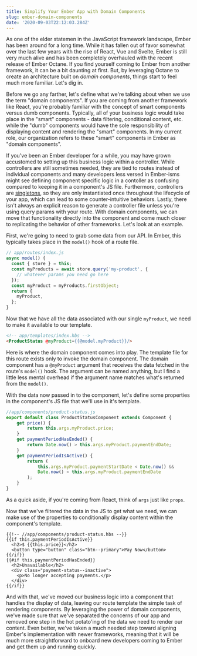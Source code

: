 ```yaml
---
title: Simplify Your Ember App with Domain Components
slug: ember-domain-components
date: '2020-09-03T22:12:03.284Z'
---
```


As one of the elder statemen in the JavaScript framework landscape, Ember has been around for a long time. While it has fallen out of favor somewhat over the last few years with the rise of React, Vue and Svelte, Ember is still very much alive and has been completely overhauled with the recent release of Ember Octane. If you find yourself coming to Ember from another framework, it can be a bit daunting at first. But, by leveraging Octane to create an architecture built on _domain components_, things start to feel much more familiar. Let's dig in.

Before we go any farther, let's define what we're talking about when we use the term "domain components". If you are coming from another framework like React, you're probably familiar with the concept of smart components versus dumb components. Typically, all of your business logic would take place in the "smart" components - data filtering, conditional content, etc. while the "dumb" components would have the sole responsibility of displaying content and rendering the "smart" components. In my current role, our organization refers to these "smart" components in Ember as "domain components".

If you've been an Ember developer for a while, you may have grown accustomed to setting up this business logic within a controller. While controllers are still sometimes needed, they are tied to routes instead of individual components and many developers less versed in Ember-isms might see defining component specific logic in a contoller as confusing compared to keeping it in a component's JS file. Furthermore, controllers are [singletons](https://robdodson.me/javascript-design-patterns-singleton/), so they are only instantiated once throughout the lifecycle of your app, which can lead to some counter-intuitive behaviors. Lastly, there isn't always an explicit reason to generate a controller file unless you're using query params with your route. With domain components, we can move that functionality directly into the component and come much closer to replicating the behavior of other frameworks. Let's look at an example.

First, we're going to need to grab some data from our API. In Ember, this typically takes place in the `model()` hook of a route file.

```js
// app/routes/index.js
async model() {
  const { store } = this;
  const myProducts = await store.query('my-product', {
    // whatever params you need go here
  });
  const myProduct = myProducts.firstObject;
  return {
    myProduct,
  };
}
```

Now that we have all the data associated with our single `myProduct`, we need to make it available to our template.

```HTML
<!-- app/templates/index.hbs -->
<ProductStatus @myProduct={{@model.myProduct}}/>
```

Here is where the domain component comes into play. The template file for this route exists only to invoke the domain component. The domain component has a `@myProduct` argument that receives the data fetched in the route's `model()` hook. The argument can be named anything, but I find a little less mental overhead if the argument name matches what's returned from the `model()`.

With the data now passed in to the component, let's define some properties in the component's JS file that we'll use in it's template.

```js
//app/components/product-status.js
export default class ProductStatusComponent extends Component {
	get price() {
		return this.args.myProduct.price;
	}
	get paymentPeriodHasEnded() {
		return Date.now() > this.args.myProduct.paymentEndDate;
	}
	get paymentPeriodIsActive() {
		return (
			this.args.myProduct.paymentStartDate < Date.now() &&
			Date.now() < this.args.myProduct.paymentEndDate
		);
	}
}
```

As a quick aside, if you're coming from React, think of `args` just like `props`.

Now that we've filtered the data in the JS to get what we need, we can make use of the properties to conditionally display content within the component's template.

```HBS
{{!-- //app/components/product-status.hbs --}}
{{if this.paymentPeriodIsActive}}
  <h2>$ {{this.price}}</h2>
  <button type="button" class="btn--primary">Pay Now</button>
{{/if}}
{{#if this.paymentPeriodHasEnded}}
  <h2>Unavailable</h2>
  <div class="payment-status--inactive">
    <p>No longer accepting payments.</p>
  </div>
{{/if}}
```

And with that, we've moved our business logic into a component that handles the display of data, leaving our route template the simple task of rendering components. By leveraging the power of domain components, we've made sure that we've separated the concerns of our app and removed one step in the hot potato'ing of the data we need to render our content. Even better, we've taken a much needed step toward aligning Ember's implementation with newer frameworks, meaning that it will be much more straightforward to onboard new developers coming to Ember and get them up and running quickly.
